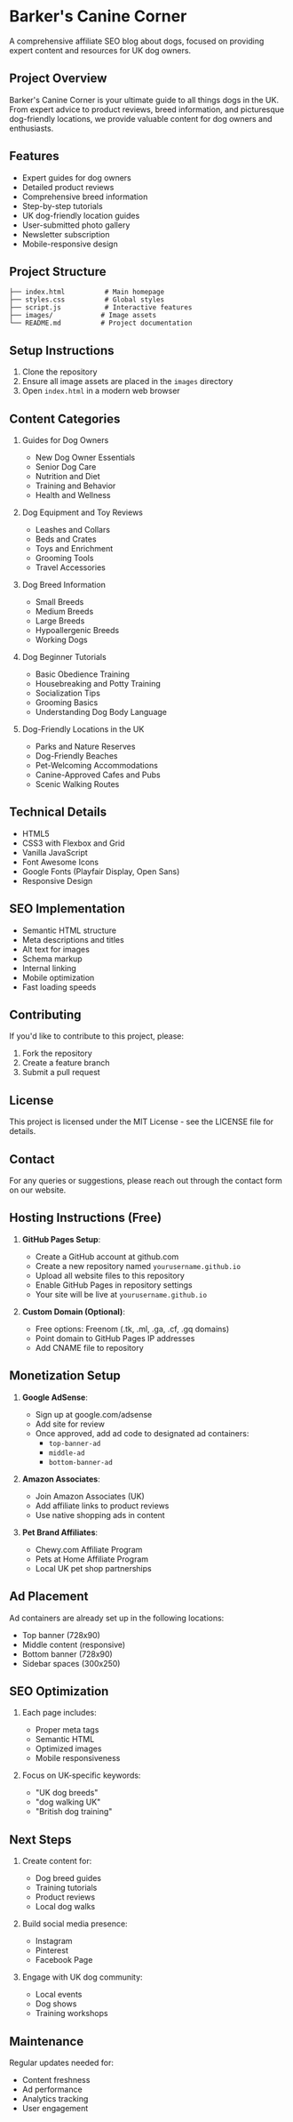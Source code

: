 # Barker's Canine Corner

A comprehensive affiliate SEO blog about dogs, focused on providing expert content and resources for UK dog owners.

## Project Overview

Barker's Canine Corner is your ultimate guide to all things dogs in the UK. From expert advice to product reviews, breed information, and picturesque dog-friendly locations, we provide valuable content for dog owners and enthusiasts.

## Features

- Expert guides for dog owners
- Detailed product reviews
- Comprehensive breed information
- Step-by-step tutorials
- UK dog-friendly location guides
- User-submitted photo gallery
- Newsletter subscription
- Mobile-responsive design

## Project Structure

```
├── index.html          # Main homepage
├── styles.css          # Global styles
├── script.js           # Interactive features
├── images/            # Image assets
└── README.md          # Project documentation
```

## Setup Instructions

1. Clone the repository
2. Ensure all image assets are placed in the `images` directory
3. Open `index.html` in a modern web browser

## Content Categories

1. Guides for Dog Owners
   - New Dog Owner Essentials
   - Senior Dog Care
   - Nutrition and Diet
   - Training and Behavior
   - Health and Wellness

2. Dog Equipment and Toy Reviews
   - Leashes and Collars
   - Beds and Crates
   - Toys and Enrichment
   - Grooming Tools
   - Travel Accessories

3. Dog Breed Information
   - Small Breeds
   - Medium Breeds
   - Large Breeds
   - Hypoallergenic Breeds
   - Working Dogs

4. Dog Beginner Tutorials
   - Basic Obedience Training
   - Housebreaking and Potty Training
   - Socialization Tips
   - Grooming Basics
   - Understanding Dog Body Language

5. Dog-Friendly Locations in the UK
   - Parks and Nature Reserves
   - Dog-Friendly Beaches
   - Pet-Welcoming Accommodations
   - Canine-Approved Cafes and Pubs
   - Scenic Walking Routes

## Technical Details

- HTML5
- CSS3 with Flexbox and Grid
- Vanilla JavaScript
- Font Awesome Icons
- Google Fonts (Playfair Display, Open Sans)
- Responsive Design

## SEO Implementation

- Semantic HTML structure
- Meta descriptions and titles
- Alt text for images
- Schema markup
- Internal linking
- Mobile optimization
- Fast loading speeds

## Contributing

If you'd like to contribute to this project, please:
1. Fork the repository
2. Create a feature branch
3. Submit a pull request

## License

This project is licensed under the MIT License - see the LICENSE file for details.

## Contact

For any queries or suggestions, please reach out through the contact form on our website.

## Hosting Instructions (Free)

1. **GitHub Pages Setup**:
   - Create a GitHub account at github.com
   - Create a new repository named `yourusername.github.io`
   - Upload all website files to this repository
   - Enable GitHub Pages in repository settings
   - Your site will be live at `yourusername.github.io`

2. **Custom Domain (Optional)**:
   - Free options: Freenom (.tk, .ml, .ga, .cf, .gq domains)
   - Point domain to GitHub Pages IP addresses
   - Add CNAME file to repository

## Monetization Setup

1. **Google AdSense**:
   - Sign up at google.com/adsense
   - Add site for review
   - Once approved, add ad code to designated ad containers:
     - `top-banner-ad`
     - `middle-ad`
     - `bottom-banner-ad`

2. **Amazon Associates**:
   - Join Amazon Associates (UK)
   - Add affiliate links to product reviews
   - Use native shopping ads in content

3. **Pet Brand Affiliates**:
   - Chewy.com Affiliate Program
   - Pets at Home Affiliate Program
   - Local UK pet shop partnerships

## Ad Placement

Ad containers are already set up in the following locations:
- Top banner (728x90)
- Middle content (responsive)
- Bottom banner (728x90)
- Sidebar spaces (300x250)

## SEO Optimization

1. Each page includes:
   - Proper meta tags
   - Semantic HTML
   - Optimized images
   - Mobile responsiveness

2. Focus on UK-specific keywords:
   - "UK dog breeds"
   - "dog walking UK"
   - "British dog training"

## Next Steps

1. Create content for:
   - Dog breed guides
   - Training tutorials
   - Product reviews
   - Local dog walks

2. Build social media presence:
   - Instagram
   - Pinterest
   - Facebook Page

3. Engage with UK dog community:
   - Local events
   - Dog shows
   - Training workshops

## Maintenance

Regular updates needed for:
- Content freshness
- Ad performance
- Analytics tracking
- User engagement
